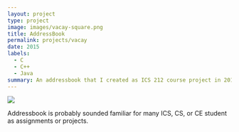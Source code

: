 ```yaml
---
layout: project
type: project
image: images/vacay-square.png
title: AddressBook
permalink: projects/vacay
date: 2015
labels:
  - C
  - C++
  - Java
summary: An addressbook that I created as ICS 212 course project in 2015
---
```


<img class="ui medium right floated rounded image" src="../images/vacay-home-page.png">

Addressbook is probably sounded familiar for many ICS, CS, or CE student as assignments or projects. 
